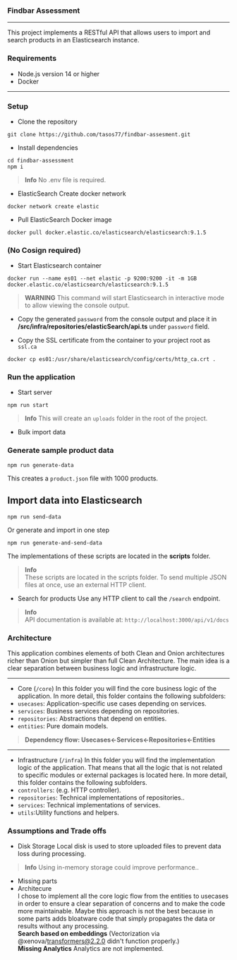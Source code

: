 ### Findbar Assessment
----
This project implements a RESTful API that allows users to import and search products in an Elasticsearch instance.

### Requirements
- Node.js version 14 or higher
- Docker

----
### Setup
- Clone the repository
```
git clone https://github.com/tasos77/findbar-assesment.git
```

- Install dependencies
```
cd findbar-assessment
npm i
```
> **Info**
> No .env file is required.

- ElasticSearch
Create docker network
```
docker network create elastic
```

- Pull ElasticSearch Docker image
```
docker pull docker.elastic.co/elasticsearch/elasticsearch:9.1.5
```

### (No Cosign required)

- Start Elasticsearch container
```
docker run --name es01 --net elastic -p 9200:9200 -it -m 1GB docker.elastic.co/elasticsearch/elasticsearch:9.1.5
```
> **WARNING**
> This command will start Elasticsearch in interactive mode to allow viewing the console output.

- Copy the generated `password` from the console output and place it in **/src/infra/repositories/elasticSearch/api.ts** under `password` field.

- Copy the SSL certificate from the container to your project root as `ssl.ca`

```
docker cp es01:/usr/share/elasticsearch/config/certs/http_ca.crt .
```

### Run the application

- Start server
```
npm run start
```
> **Info**
> This will create an `uploads` folder in the root of the project.

- Bulk import data
### Generate sample product data
```
npm run generate-data
```
This creates a `product.json` file with 1000 products.
## Import data into Elasticsearch
```
npm run send-data
```
Or generate and import in one step
```
npm run generate-and-send-data
```
The implementations of these scripts are located in the **scripts** folder.
> **Info**\
> These scripts are located in the scripts folder.
> To send multiple JSON files at once, use an external HTTP client.

- Search for products
Use any HTTP client to call the `/search` endpoint.

> **Info**\
> API documentation is available at: `http://localhost:3000/api/v1/docs`

### Architecture
This application combines elements of both Clean and Onion architectures richer than Onion but simpler than full Clean Architecture.
The main idea is a clear separation between business logic and infrastructure logic.

---

- Core (`/core`)
In this folder you will find the core business logic of the application.
In more detail, this folder contains the following subfolders:
- `usecases`: Application-specific use cases depending on services.
- `services`: Business services depending on repositories.
- `repositories`: Abstractions that depend on entities.
- `entities`: Pure domain models.
> **Dependency flow: Usecases<-Services<-Repositories<-Entities**
---
- Infrastructure (`/infra`)
In this folder you will find the implementation logic of the application. That means that all the logic that is not related to specific modules or external packages is located here.
In more detail, this folder contains the following subfolders.
- `controllers`: (e.g. HTTP controller).
- `repositories`: Technical implementations of repositories..
- `services`: Technical implementations of services.
- `utils`:Utility functions and helpers.

### Assumptions and Trade offs
- Disk Storage
Local disk is used to store uploaded files to prevent data loss during processing.
> **Info** Using in-memory storage could improve performance..
- Missing parts
- Architecure\
I chose to implement all the core logic flow from the entities to usecases in order to ensure a clear separation of concerns and to make the code more maintainable. Maybe this approach is not the best because in some parts adds bloatware code that simply propagates the data or results without any processing.\
**Search based on embeddings** (Vectorization via @xenova/transformers@2.2.0 didn't function properly.)\
**Missing Analytics** Analytics are not implemented.
